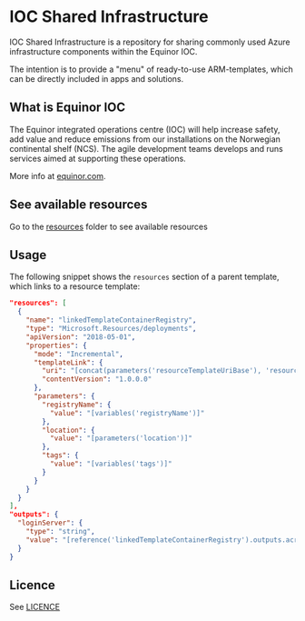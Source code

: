 # IOC Shared Infrastructure

IOC Shared Infrastructure is a repository for sharing commonly used Azure infrastructure components within the Equinor IOC.

The intention is to provide a "menu" of ready-to-use ARM-templates, which can be directly included in apps and solutions.

## What is Equinor IOC

The Equinor integrated operations centre (IOC) will help increase safety, add value and reduce emissions from our installations on the Norwegian continental shelf (NCS). The agile development teams develops and runs services aimed at supporting these operations.

More info at [equinor.com](https://www.equinor.com/en/news/27nov2017-integrated-operations-centre.html).

## See available resources

Go to the [resources](resources) folder to see available resources

## Usage

The following snippet shows the `resources` section of a parent template, which
links to a resource template:

``` json
"resources": [
  {
    "name": "linkedTemplateContainerRegistry",
    "type": "Microsoft.Resources/deployments",
    "apiVersion": "2018-05-01",
    "properties": {
      "mode": "Incremental",
      "templateLink": {
        "uri": "[concat(parameters('resourceTemplateUriBase'), 'resourceContainerRegistry/azuredeploy.jsonc')]",
        "contentVersion": "1.0.0.0"
      },
      "parameters": {
        "registryName": {
          "value": "[variables('registryName')]"
        },
        "location": {
          "value": "[parameters('location')]"
        },
        "tags": {
          "value": "[variables('tags')]"
        }
      }
    }
  }
],
"outputs": {
  "loginServer": {
    "type": "string",
    "value": "[reference('linkedTemplateContainerRegistry').outputs.acrServerUrl.value]"
  }
}
```

## Licence

See [LICENCE](LICENCE)
